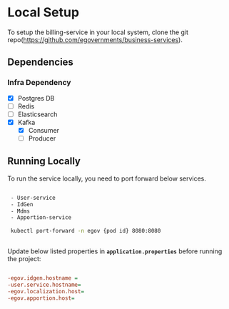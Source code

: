 # Local Setup

To setup the billing-service in your local system, clone the git repo(https://github.com/egovernments/business-services).

## Dependencies


### Infra Dependency

- [X] Postgres DB
- [ ] Redis
- [ ] Elasticsearch
- [X] Kafka
  - [X] Consumer
  - [ ] Producer

## Running Locally

To run the service locally, you need to port forward below services.

```bash

 - User-service
 - IdGen
 - Mdms
 - Apportion-service
 
 kubectl port-forward -n egov {pod id} 8080:8080
 
``` 

Update below listed properties in **`application.properties`** before running the project:

```ini

-egov.idgen.hostname = 
-user.service.hostname=
-egov.localization.host=
-egov.apportion.host=

```
